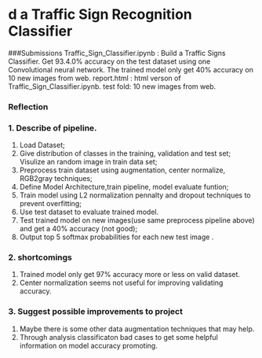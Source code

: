 # **d a Traffic Sign Recognition Classifier** 

###Submissions
Traffic_Sign_Classifier.ipynb : Build a Traffic Signs Classifier. Get 93.4.0% accuracy on the test dataset using one Convolutional neural network. The trained model only get 40% accuracy on 10 new images from web.
report.html :  html verson of Traffic_Sign_Classifier.ipynb.
test fold: 10 new images from web.


### Reflection

### 1. Describe of pipeline.
1. Load Dataset;
2. Give distribution of classes in the training, validation and test set; Visulize an random image in train data set;
3. Preprocess train dataset using augmentation, center normalize, RGB2gray techniques;
4. Define Model Architecture,train pipeline, model evaluate funtion;
5. Train model using L2 normalization pennalty and dropout techniques to prevent overfitting;
6. Use test dataset to evaluate trained model.
7. Test trained model on new images(use same preprocess pipeline above) and get a 40% accuracy (not good);
8. Output top 5 softmax probabilities for each new test image .

### 2. shortcomings
1. Trained model only get 97% accuracy more or less on valid dataset.
2. Center normalization seems not useful for improving validating accuracy.

### 3. Suggest possible improvements to project
1. Maybe there is some other data augmentation techniques that may help.
2. Through analysis classificaton bad cases to get some helpful information on model accuracy promoting.


